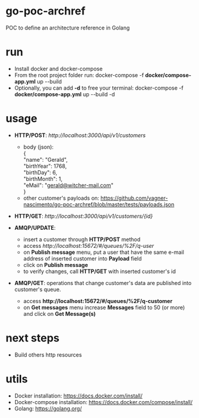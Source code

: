 # go-poc-archref
POC to define an architecture reference in Golang

# run
- Install docker and docker-compose
- From the root project folder run: docker-compose -f **docker/compose-app.yml** up --build
- Optionally, you can add **-d** to free your terminal: docker-compose -f **docker/compose-app.yml** up --build -d

# usage
- **HTTP/POST**: *http://localhost:3000/api/v1/customers*
    - body (json):  
{  
 "name": "Gerald",  
 "birthYear": 1768,  
 "birthDay": 6,  
 "birthMonth": 1,  
 "eMail": "gerald@witcher-mail.com"  
}
    - other customer's payloads on: https://github.com/vagner-nascimento/go-poc-archref/blob/master/tests/payloads.json
 
 - **HTTP/GET**: *http://localhost:3000/api/v1/customers/{id}*
 
 - **AMQP/UPDATE**:
    - insert a customer through **HTTP/POST** method 
    - access *http://localhost:15672/#/queues/%2F/q-user*
    - on  **Publish message** menu, put a user that have the same e-mail address of inserted customer into **Payload** field
    - click on **Publish message**
    - to verify changes, call **HTTP/GET** with inserted customer's id
    
 - **AMQP/GET**: operations that change customer's data are published into customer's queue.
    - access **http://localhost:15672/#/queues/%2F/q-customer**
    - on **Get messages** menu increase **Messages** field to 50 (or more) and click on **Get Message(s)**

# next steps
- Build others http resources

# utils
- Docker installation: https://docs.docker.com/install/
- Docker-compose installation: https://docs.docker.com/compose/install/
- Golang: https://golang.org/
